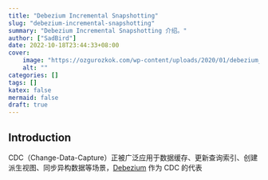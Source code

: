 ```yaml
---
title: "Debezium Incremental Snapshotting"
slug: "debezium-incremental-snapshotting"
summary: "Debezium Incremental Snapshotting 介绍。"
author: ["SadBird"]
date: 2022-10-18T23:44:33+08:00
cover:
    image: "https://ozgurozkok.com/wp-content/uploads/2020/01/debezium_dribbble-01.png"
    alt: ""
categories: []
tags: []
katex: false
mermaid: false
draft: true
---
```


## Introduction

CDC（Change-Data-Capture）正被广泛应用于数据缓存、更新查询索引、创建派生视图、同步异构数据等场景，[Debezium](https://debezium.io/) 作为 CDC 的代表